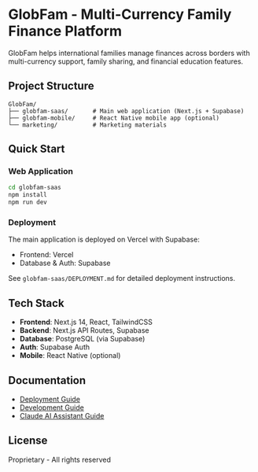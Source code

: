 # GlobFam - Multi-Currency Family Finance Platform

GlobFam helps international families manage finances across borders with multi-currency support, family sharing, and financial education features.

## Project Structure

```
GlobFam/
├── globfam-saas/       # Main web application (Next.js + Supabase)
├── globfam-mobile/     # React Native mobile app (optional)
└── marketing/          # Marketing materials
```

## Quick Start

### Web Application

```bash
cd globfam-saas
npm install
npm run dev
```

### Deployment

The main application is deployed on Vercel with Supabase:
- Frontend: Vercel
- Database & Auth: Supabase

See `globfam-saas/DEPLOYMENT.md` for detailed deployment instructions.

## Tech Stack

- **Frontend**: Next.js 14, React, TailwindCSS
- **Backend**: Next.js API Routes, Supabase
- **Database**: PostgreSQL (via Supabase)
- **Auth**: Supabase Auth
- **Mobile**: React Native (optional)

## Documentation

- [Deployment Guide](globfam-saas/DEPLOYMENT.md)
- [Development Guide](globfam-saas/README.md)
- [Claude AI Assistant Guide](CLAUDE.md)

## License

Proprietary - All rights reserved